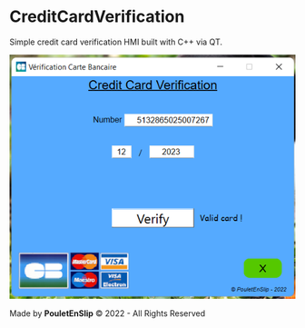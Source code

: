 # CreditCardVerification
Simple credit card verification HMI built with C++ via QT.

![0](https://github.com/PouletEnSlip/CreditCardVerification/blob/main/card.png)

Made by **PouletEnSlip** © 2022 - All Rights Reserved
